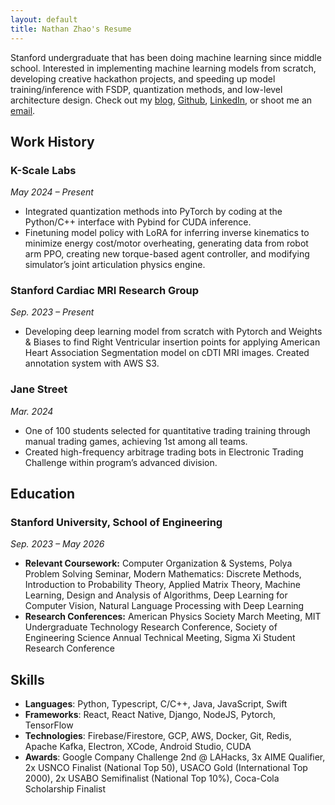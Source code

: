 ```yaml
---
layout: default
title: Nathan Zhao's Resume
---
```


Stanford undergraduate that has been doing machine learning since middle school. Interested in implementing machine learning models from scratch, developing creative hackathon projects, and speeding up model training/inference with FSDP, quantization methods, and low-level architecture design. Check out my [blog][blog-link], [Github][github-link], [LinkedIn][linkedin], or shoot me an [email][mail-link].

## Work History

### **K-Scale Labs**
*May 2024 – Present*

- Integrated quantization methods into PyTorch by coding at the Python/C++ interface with Pybind for CUDA inference.
- Finetuning model policy with LoRA for inferring inverse kinematics to minimize energy cost/motor overheating, generating data from robot arm PPO, creating new torque-based agent controller, and modifying simulator’s joint articulation physics engine.

### **Stanford Cardiac MRI Research Group**
*Sep. 2023 – Present*

- Developing deep learning model from scratch with Pytorch and Weights & Biases to find Right Ventricular insertion points for applying American Heart Association Segmentation model on cDTI MRI images. Created annotation system with AWS S3.

### **Jane Street** 
*Mar. 2024*

- One of 100 students selected for quantitative trading training through manual trading games, achieving 1st among all teams.
- Created high-frequency arbitrage trading bots in Electronic Trading Challenge within program’s advanced division.

## Education

### **Stanford University, School of Engineering**
*Sep. 2023 – May 2026*

- **Relevant Coursework:** Computer Organization & Systems, Polya Problem Solving Seminar, Modern Mathematics: Discrete Methods, Introduction to Probability Theory, Applied Matrix Theory, Machine Learning, Design and Analysis of Algorithms, Deep Learning for Computer Vision, Natural Language Processing with Deep Learning
- **Research Conferences:** American Physics Society March Meeting, MIT Undergraduate Technology Research Conference, Society of Engineering Science Annual Technical Meeting, Sigma Xi Student Research Conference

## Skills

- **Languages**: Python, Typescript, C/C++, Java, JavaScript, Swift
- **Frameworks**: React, React Native, Django, NodeJS, Pytorch, TensorFlow
- **Technologies**: Firebase/Firestore, GCP, AWS, Docker, Git, Redis, Apache Kafka, Electron, XCode, Android Studio, CUDA
- **Awards**: Google Company Challenge 2nd @ LAHacks, 3x AIME Qualifier, 2x USNCO Finalist (National Top 50), USACO Gold (International Top 2000), 2x USABO Semifinalist (National Top 10%), Coca-Cola Scholarship Finalist

[linkedin]: https://www.linkedin.com/in/nathanjzhao
[blog-link]: https://nathanjzhao.github.io/
[github-link]: https://github.com/nathanjzhao
[mail-link]: mailto:nathanzh@stanford.edu
